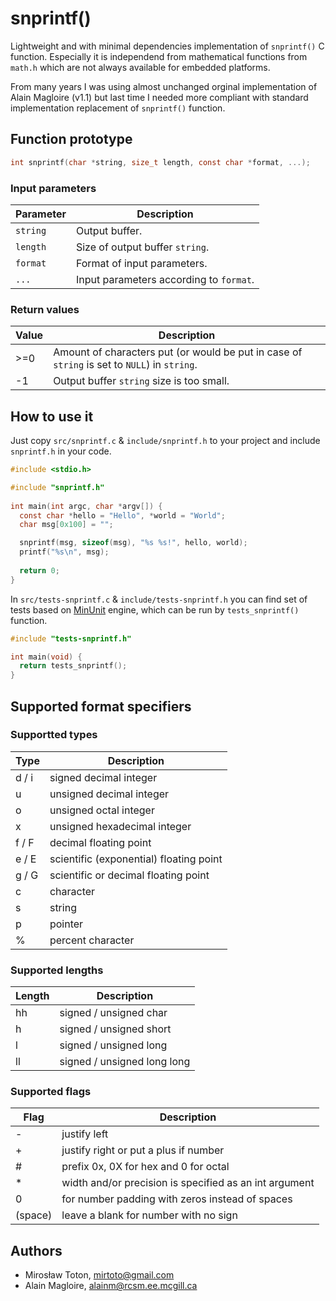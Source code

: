# snprintf()
Lightweight and with minimal dependencies implementation of `snprintf()` C function. Especially it is independend from mathematical functions from `math.h` which are not always available for embedded platforms.

From many years I was using almost unchanged orginal implementation of Alain Magloire (v1.1) but last time I needed more compliant with standard implementation replacement of `snprintf()` function.

## Function prototype

```c
int snprintf(char *string, size_t length, const char *format, ...);
```

### Input parameters

  Parameter  | Description
 ----------- | ----------------------------------------
  `string`   | Output buffer.
  `length`   | Size of output buffer `string`.
  `format`   | Format of input parameters.
  `...`      | Input parameters according to `format`.

### Return values

  Value      | Description
 ----------- | ----------------------------------------
  >=0        | Amount of characters put (or would be put in case of `string` is set to `NULL`) in `string`.
  -1         | Output buffer `string` size is too small.

## How to use it

Just copy `src/snprintf.c` & `include/snprintf.h` to your project and include `snprintf.h` in your code.

```c
#include <stdio.h>

#include "snprintf.h"
  
int main(int argc, char *argv[]) {
  const char *hello = "Hello", *world = "World";
  char msg[0x100] = "";

  snprintf(msg, sizeof(msg), "%s %s!", hello, world);
  printf("%s\n", msg);
  
  return 0;
}
 ```

In `src/tests-snprintf.c` & `include/tests-snprintf.h` you can find set of tests based on [MinUnit](https://github.com/siu/minunit) engine, which can be run by `tests_snprintf()` function.

```c
#include "tests-snprintf.h"

int main(void) {
  return tests_snprintf();
}
```

## Supported format specifiers

### Supportted types
 
  Type    | Description
 -------- | ----------------------------------------
  d / i   | signed decimal integer
  u       | unsigned decimal integer
  o       | unsigned octal integer
  x       | unsigned hexadecimal integer
  f / F   | decimal floating point
  e / E   | scientific (exponential) floating point
  g / G   | scientific or decimal floating point
  c       | character
  s       | string
  p       | pointer
  %       | percent character
 
### Supported lengths
 
  Length  | Description
 -------- | ----------------------------------------
  hh      | signed / unsigned char
  h       | signed / unsigned short
  l       | signed / unsigned long
  ll      | signed / unsigned long long
 
### Supported flags
 
   Flag   | Description
 -------- | ----------------------------------------
  -       | justify left
  +       | justify right or put a plus if number
  #       | prefix 0x, 0X for hex and 0 for octal
  *       | width and/or precision is specified as an int argument
  0       | for number padding with zeros instead of spaces
  (space) | leave a blank for number with no sign

## Authors

* Mirosław Toton, mirtoto@gmail.com
* Alain Magloire, alainm@rcsm.ee.mcgill.ca
